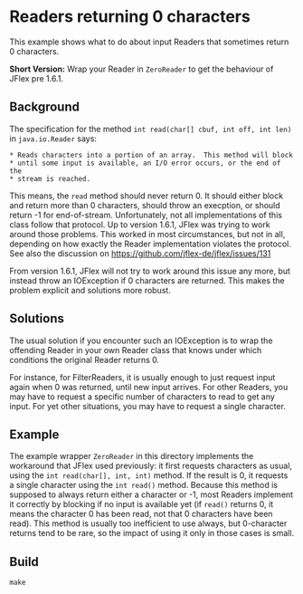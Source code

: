 # Readers returning 0 characters

This example shows what to do about input Readers that sometimes return 0
characters.

**Short Version:**
Wrap your Reader in `ZeroReader` to get the behaviour of JFlex pre 1.6.1.


Background
----------

The specification for the method `int read(char[] cbuf, int off, int len)` in
`java.io.Reader` says:

    * Reads characters into a portion of an array.  This method will block
    * until some input is available, an I/O error occurs, or the end of the
    * stream is reached.

This means, the `read` method should never return 0. It should either block and
return more than 0 characters, should throw an execption, or should return -1
for end-of-stream. Unfortunately, not all implementations of this class follow
that protocol. Up to version 1.6.1, JFlex was trying to work around those
problems. This worked in most circumstances, but not in all, depending on how
exactly the Reader implementation violates the protocol. See also the
discussion on https://github.com/jflex-de/jflex/issues/131

From version 1.6.1, JFlex will not try to work around this issue any more, but
instead throw an IOException if 0 characters are returned. This makes the
problem explicit and solutions more robust.


Solutions
---------

The usual solution if you encounter such an IOException is to wrap the
offending Reader in your own Reader class that knows under which conditions the
original Reader returns 0.

For instance, for FilterReaders, it is usually enough to just request input
again when 0 was returned, until new input arrives. For other Readers, you may
have to request a specific number of characters to read to get any input. For
yet other situations, you may have to request a single character.


Example
-------

The example wrapper `ZeroReader` in this directory implements the workaround
that JFlex used previously: it first requests characters as usual, using the
`int read(char[], int, int)` method. If the result is 0, it requests a single
character using the `int read()` method. Because this method is supposed to
always return either a character or -1, most Readers implement it correctly by
blocking if no input is available yet (if `read()` returns 0, it means the
character 0 has been read, not that 0 characters have been read). This method
is usually too inefficient to use always, but 0-character returns tend to be
rare, so the impact of using it only in those cases is small.

Build
-----

    make
